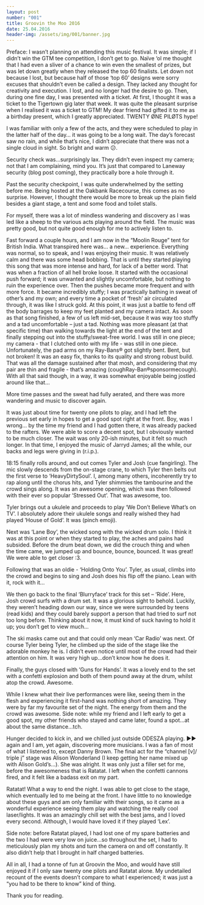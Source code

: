 ```yaml
---
layout: post
number: "001"
title: Groovin the Moo 2016
date: 25.04.2016
header-img: /assets/img/001/banner.jpg
---
```


Preface: I wasn’t planning on attending this music festival. It was simple; if I didn’t win the GTM tee competition, I don’t get to go. Naïve ‘ol me thought that I had even a sliver of a chance to win even the smallest of prizes, but was let down greatly when they released the top 60 finalists. Let down not because I lost, but because half of those ‘top 60’ designs were sorry excuses that shouldn’t even be called a design. They lacked any thought for creativity and execution. I lost, and no longer had the desire to go. Then, during one fine day, I was presented with a ticket. At first, I thought it was a ticket to the Tigertown gig later that week. It was quite the pleasant surprise when I realised it was a ticket to GTM! My dear friend had gifted it to me as a birthday present, which I greatly appreciated. TWENTY ØNE PILØTS hype!

I was familiar with only a few of the acts, and they were scheduled to play in the latter half of the day… it was going to be a long wait. The day’s forecast saw no rain, and while that’s nice, I didn’t appreciate that there was not a single cloud in sight. So bright and warm :confused:.

Security check was…surprisingly lax. They didn’t even inspect my camera; not that I am complaining, mind you. It’s just that compared to Laneway security (blog post coming), they practically bore a hole through it.

Past the security checkpoint, I was quite underwhelmed by the setting before me. Being hosted at the Oakbank Racecourse, this comes as no surprise. However, I thought there would be more to break up the plain field besides a giant stage, a tent and some food and toilet stalls.

For myself, there was a lot of mindless wandering and discovery as I was led like a sheep to the various acts playing around the field. The music was pretty good, but not quite good enough for me to actively listen to.

Fast forward a couple hours, and I am now in the “Moolin Rouge” tent for British India. What transpired here was… a new… experience. Everything was normal, so to speak, and I was enjoying their music. It was relatively calm and there was some head bobbing. That is until they started playing this song that was more intense and hard, for lack of a better word. That was when a fraction of all hell broke loose. It started with the occasional push forward; it was unwanted and slightly uncomfortable, but nothing to ruin the experience over. Then the pushes became more frequent and with more force. It became incredibly stuffy; I was practically bathing in sweat of other’s and my own; and every time a pocket of ‘fresh’ air circulated through, it was like I struck gold. At this point, it was just a battle to fend off the body barrages to keep my feet planted and my camera intact. As soon as that song finished, a few of us left mid-set, because it was way too stuffy and a tad uncomfortable – just a tad. Nothing was more pleasant (at that specific time) than walking towards the light at the end of the tent and finally stepping out into the stuffy/sweat-free world. I was still in one piece; my camera - that I clutched onto with my life - was still in one piece. Unfortunately, the pad arms on my Ray-Bans® got slightly bent. Bent, but not broken! It was an easy fix, thanks to its quality and strong robust build. That was all the damage sustained after that mosh, and considering that my pair are thin and fragile - that’s amazing (coughRay-Ban®sponsormecough). With all that said though, in a way, it was somewhat enjoyable being jostled around like that…

More time passes and the sweat had fully aerated, and there was more wandering and music to discover again.

It was just about time for twenty one pilots to play, and I had left the previous set early in hopes to get a good spot right at the front. Boy, was I wrong… by the time my friend and I had gotten there, it was already packed to the rafters. We were able to score a decent spot, but I obviously wanted to be much closer. The wait was only 20-ish minutes, but it felt so much longer. In that time, I enjoyed the music of Jarryd James; all the while, our backs and legs were giving in (r.i.p.).

18:15 finally rolls around, and out comes Tyler and Josh (cue fangirling). The mic slowly descends from the on-stage crane, to which Tyler then belts out the first verse to ‘HeavyDirtySoul’. I, among many others, incoherently try to rap along until the chorus hits, and Tyler shimmies the tambourine and the crowd sings along. It was an awesome opening, which was then followed with their ever so popular ‘Stressed Out’. That was awesome, too.

Tyler brings out a ukulele and proceeds to play ‘We Don’t Believe What’s on TV’. I absolutely adore their ukulele songs and really wished they had played ‘House of Gold’. It was (pinch emoji).

Next was ‘Lane Boy’, the wicked song with the wicked drum solo. I think it was at this point or when they started to play, the aches and pains had subsided. Before the drum beat down, we did the crouch thing and when the time came, we jumped up and bounce, bounce, bounced. It was great! We were able to get closer :3.

Following that was an oldie - ‘Holding Onto You’. Tyler, as usual, climbs into the crowd and begins to sing and Josh does his flip off the piano. Lean with it, rock with it…

We then go back to the final ‘Blurryface’ track for this set – ‘Ride’. Here, Josh crowd surfs with a drum set. It was a glorious sight to behold. Luckily, they weren’t heading down our way, since we were surrounded by teens (read kids) and they could barely support a person that had tried to surf not too long before. Thinking about it now, it must kind of suck having to hold it up; you don’t get to view much…

The ski masks came out and that could only mean ‘Car Radio’ was next. Of course Tyler being Tyler, he climbed up the side of the stage like the adorable monkey he is. I didn’t even notice until most of the crowd had their attention on him. It was very high up…don’t know how he does it.

Finally, the guys closed with ‘Guns for Hands’. It was a lovely end to the set with a confetti explosion and both of them pound away at the drum, whilst atop the crowd. Awesome.

While I knew what their live performances were like, seeing them in the flesh and experiencing it first-hand was nothing short of amazing. They were by far my favourite set of the night. The energy from them and the crowd was awesome. Side note: while my friend and I left early to get a good spot, my other friends who stayed and came later, found a spot…at about the same distance…tch.

Hunger decided to kick in, and we chilled just outside ODESZA playing. ▶▶ again and I am, yet again, discovering more musicians. I was a fan of most of what I listened to, except Danny Brown. The final act for the “channel [v]/ triple j” stage was Alison Wonderland (I keep getting her name mixed up with Alison Gold’s…). She was alright. It was only just a filler set for me, before the awesomeness that is Ratatat. I left when the confetti cannons fired, and it felt like a badass exit on my part.

Ratatat! What a way to end the night. I was able to get close to the stage, which eventually led to me being at the front. I have little to no knowledge about these guys and am only familiar with their songs, so it came as a wonderful experience seeing them play and watching the really cool laser/lights. It was an amazingly chill set with the best jams, and I loved every second. Although, I would have loved it if they played ‘Lex’.

Side note: before Ratatat played, I had lost one of my spare batteries and the two I had were very low on juice…so throughout the set, I had to meticulously plan my shots and turn the camera on and off constantly. It also didn’t help that I brought in half charged batteries.

All in all, I had a tonne of fun at Groovin the Moo, and would have still enjoyed it if I only saw twenty one pilots and Ratatat alone. My undetailed recount of the events doesn’t compare to what I experienced; it was just a “you had to be there to know” kind of thing.

Thank you for reading.
